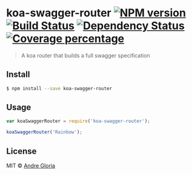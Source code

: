 # koa-swagger-router [![NPM version][npm-image]][npm-url] [![Build Status][travis-image]][travis-url] [![Dependency Status][daviddm-image]][daviddm-url] [![Coverage percentage][coveralls-image]][coveralls-url]
> A koa router that builds a full swagger specification


## Install

```sh
$ npm install --save koa-swagger-router
```


## Usage

```js
var koaSwaggerRouter = require('koa-swagger-router');

koaSwaggerRouter('Rainbow');
```

## License

MIT © [Andre Gloria](andrglo.com)


[npm-image]: https://badge.fury.io/js/koa-swagger-router.svg
[npm-url]: https://npmjs.org/package/koa-swagger-router
[travis-image]: https://travis-ci.org/andrglo/koa-swagger-router.svg?branch=master
[travis-url]: https://travis-ci.org/andrglo/koa-swagger-router
[daviddm-image]: https://david-dm.org/andrglo/koa-swagger-router.svg?theme=shields.io
[daviddm-url]: https://david-dm.org/andrglo/koa-swagger-router
[coveralls-image]: https://coveralls.io/repos/andrglo/koa-swagger-router/badge.svg
[coveralls-url]: https://coveralls.io/r/andrglo/koa-swagger-router
